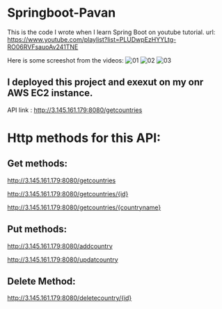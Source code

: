 # Springboot-Pavan
This is the code I wrote when I learn Spring Boot on youtube tutorial.
url: https://www.youtube.com/playlist?list=PLUDwpEzHYYLtg-RO06RVFsauoAv241TNE

Here is some screeshot from the videos:
![01](https://user-images.githubusercontent.com/50663127/138963744-0fd0dd62-2bbb-4fbd-81e1-29852ef31f61.PNG)
![02](https://user-images.githubusercontent.com/50663127/139030935-73e55d48-80bc-4a51-a668-ad6237973b85.PNG)
![03](https://user-images.githubusercontent.com/50663127/138963754-20870921-a8d1-446e-b0e8-ea8c52102c20.PNG)


## I deployed this project and exexut on my onr AWS EC2 instance. 
API link : http://3.145.161.179:8080/getcountries

# Http methods for this API:
## Get methods:
http://3.145.161.179:8080/getcountries

http://3.145.161.179:8080/getcountries/{id}

http://3.145.161.179:8080/getcountries/{countryname}

## Put methods:
http://3.145.161.179:8080/addcountry

http://3.145.161.179:8080/updatcountry

## Delete Method:
http://3.145.161.179:8080/deletecountry/{id}
